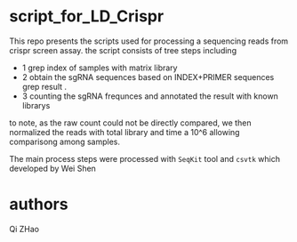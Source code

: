 # script_for_LD_Crispr    


This repo presents the scripts used for processing a sequencing reads from crispr screen assay. 
the script consists of tree steps including 
- 1 grep index of samples with matrix library 
- 2 obtain the sgRNA sequences based on INDEX+PRIMER sequences grep result . 
- 3 counting the sgRNA frequnces and annotated the result with known librarys 
    
to note, as the raw count could not be directly compared, we then normalized the reads with total library and time a 10^6 allowing comparisong among samples. 

The main process steps were processed with `SeqKit` tool and `csvtk` which developed by Wei Shen


# authors 
Qi ZHao 
